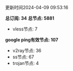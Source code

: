 更新时间2024-04-09 09:53:16

**总订阅: 34**
**总节点: 5881**
- vless节点: 7

**google ping有效节点: 107**
- v2ray节点: 36
- ss节点: 67
- trojan节点: 4
